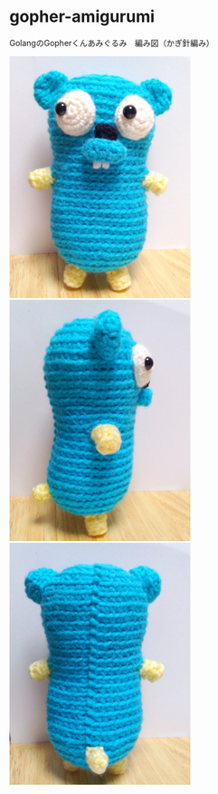 # gopher-amigurumi
GolangのGopherくんあみぐるみ　編み図（かぎ針編み）

<img src="gopher1.jpg" width="320px">
<img src="gopher2.jpg" width="320px">
<img src="gopher3.jpg" width="320px">
